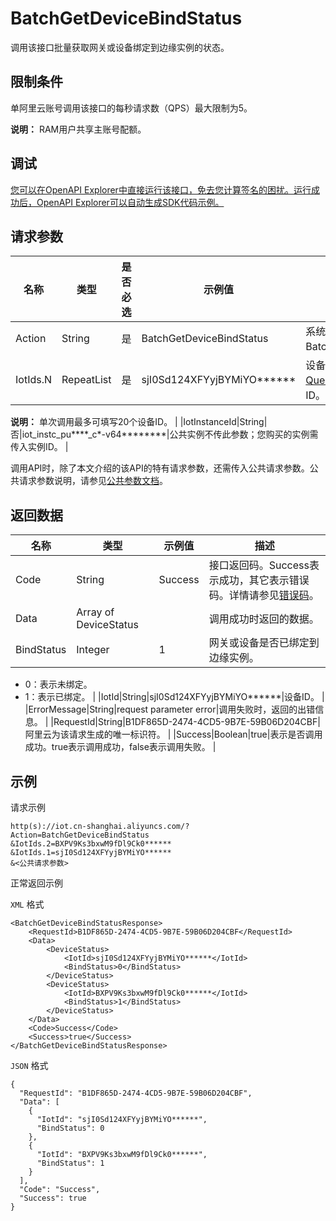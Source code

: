 # BatchGetDeviceBindStatus

调用该接口批量获取网关或设备绑定到边缘实例的状态。

## 限制条件

单阿里云账号调用该接口的每秒请求数（QPS）最大限制为5。

**说明：** RAM用户共享主账号配额。

## 调试

[您可以在OpenAPI Explorer中直接运行该接口，免去您计算签名的困扰。运行成功后，OpenAPI Explorer可以自动生成SDK代码示例。](https://api.aliyun.com/#product=Iot&api=BatchGetDeviceBindStatus&type=RPC&version=2018-01-20)

## 请求参数

|名称|类型|是否必选|示例值|描述|
|--|--|----|---|--|
|Action|String|是|BatchGetDeviceBindStatus|系统规定参数。取值：BatchGetDeviceBindStatus。 |
|IotIds.N|RepeatList|是|sjI0Sd124XFYyjBYMiYO\*\*\*\*\*\*|设备ID列表。可调用[QueryDevice](~~69905~~)接口查询设备ID。

 **说明：** 单次调用最多可填写20个设备ID。 |
|IotInstanceId|String|否|iot\_instc\_pu\*\*\*\*\_c\*-v64\*\*\*\*\*\*\*\*|公共实例不传此参数；您购买的实例需传入实例ID。 |

调用API时，除了本文介绍的该API的特有请求参数，还需传入公共请求参数。公共请求参数说明，请参见[公共参数文档](~~135196~~)。

## 返回数据

|名称|类型|示例值|描述|
|--|--|---|--|
|Code|String|Success|接口返回码。Success表示成功，其它表示错误码。详情请参见[错误码](~~135200~~)。 |
|Data|Array of DeviceStatus| |调用成功时返回的数据。 |
|BindStatus|Integer|1|网关或设备是否已绑定到边缘实例。

 -   0：表示未绑定。
-   1：表示已绑定。 |
|IotId|String|sjI0Sd124XFYyjBYMiYO\*\*\*\*\*\*|设备ID。 |
|ErrorMessage|String|request parameter error|调用失败时，返回的出错信息。 |
|RequestId|String|B1DF865D-2474-4CD5-9B7E-59B06D204CBF|阿里云为该请求生成的唯一标识符。 |
|Success|Boolean|true|表示是否调用成功。true表示调用成功，false表示调用失败。 |

## 示例

请求示例

```
http(s)://iot.cn-shanghai.aliyuncs.com/?Action=BatchGetDeviceBindStatus
&IotIds.2=BXPV9Ks3bxwM9fDl9Ck0******
&IotIds.1=sjI0Sd124XFYyjBYMiYO******
&<公共请求参数>
```

正常返回示例

`XML` 格式

```
<BatchGetDeviceBindStatusResponse>
    <RequestId>B1DF865D-2474-4CD5-9B7E-59B06D204CBF</RequestId>
    <Data>
        <DeviceStatus>
            <IotId>sjI0Sd124XFYyjBYMiYO******</IotId>
            <BindStatus>0</BindStatus>
        </DeviceStatus>
        <DeviceStatus>
            <IotId>BXPV9Ks3bxwM9fDl9Ck0******</IotId>
            <BindStatus>1</BindStatus>
        </DeviceStatus>
    </Data>
    <Code>Success</Code>
    <Success>true</Success>
</BatchGetDeviceBindStatusResponse>
```

`JSON` 格式

```
{
  "RequestId": "B1DF865D-2474-4CD5-9B7E-59B06D204CBF",
  "Data": [
    {
      "IotId": "sjI0Sd124XFYyjBYMiYO******",
      "BindStatus": 0
    },
    {
      "IotId": "BXPV9Ks3bxwM9fDl9Ck0******",
      "BindStatus": 1
    }
  ],
  "Code": "Success",
  "Success": true
}
```

